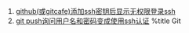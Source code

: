 1. [github(或gitcafe)添加ssh密钥后显示无权限登录ssh](posts/2.html)
1. [git push询问用户名和密码变成使用ssh认证](posts/index.html)
%title Git
